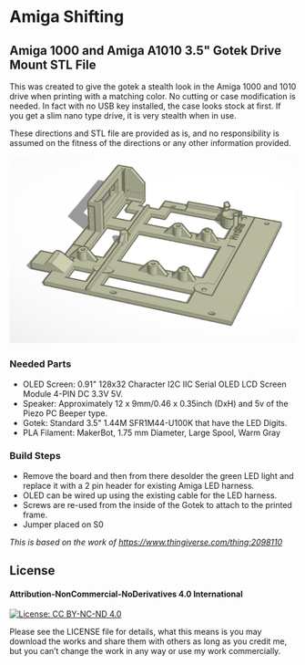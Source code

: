 # Amiga Shifting
## Amiga 1000 and Amiga A1010 3.5" Gotek Drive Mount STL File

This was created to give the gotek a stealth look in the Amiga 1000 and 1010 drive when printing with a matching color. No cutting or case modification is needed. In fact with no USB key installed, the case looks stock at first. If you get a slim nano type drive, it is very stealth when in use.

These directions and STL file are provided as is, and no responsibility is assumed on the fitness of the directions or any other information provided.

![3D Rendering of Amiga 1000 and A1010 Drive](assets/amiga1000-1010gotek.png)

### Needed Parts
- OLED Screen: 0.91" 128x32 Character I2C IIC Serial OLED LCD Screen Module 4-PIN DC 3.3V 5V.
- Speaker: Approximately 12 x 9mm/0.46 x 0.35inch (DxH) and 5v of the Piezo PC Beeper type.
- Gotek: Standard 3.5" 1.44M SFR1M44-U100K that have the LED Digits.
- PLA Filament: MakerBot, 1.75 mm Diameter, Large Spool, Warm Gray

### Build Steps
- Remove the board and then from there desolder the green LED light and replace it with a 2 pin header for existing Amiga LED harness.
- OLED can be wired up using the existing cable for the LED harness.
- Screws are re-used from the inside of the Gotek to attach to the printed frame.
- Jumper placed on S0

*This is based on the work of https://www.thingiverse.com/thing:2098110*

## License

#### Attribution-NonCommercial-NoDerivatives 4.0 International
[![License: CC BY-NC-ND 4.0](https://licensebuttons.net/l/by-nc-nd/4.0/80x15.png)](https://creativecommons.org/licenses/by-nc-nd/4.0/)  

Please see the LICENSE file for details, what this means is you may download the works and share them with others as long as you credit me, but you can’t change the work in any way or use my work commercially.







